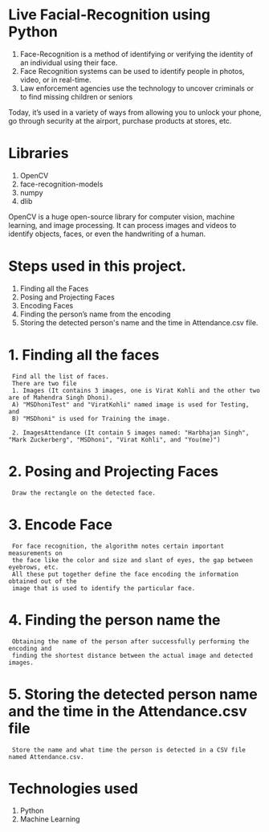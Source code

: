 # Live Facial-Recognition using Python
1. Face-Recognition is a method of identifying or verifying the identity of an individual using their face. 
2. Face Recognition systems can be used to identify people in photos, video, or in real-time.
3. Law enforcement agencies use the technology to uncover criminals or to find missing children or seniors

Today, it’s used in a variety of ways from allowing you to unlock your phone, go through security at the airport, purchase products at stores, etc.

# Libraries
1. OpenCV
2. face-recognition-models
3. numpy
4. dlib

OpenCV is a huge open-source library for computer vision, machine learning, and image processing. 
It can process images and videos to identify objects, faces, or even the handwriting of a human.

# Steps used in this project.
1. Finding all the Faces
2. Posing and Projecting Faces
3. Encoding Faces
4. Finding the person’s name from the encoding
5. Storing the detected person's name and the time in Attendance.csv file.

# 1. Finding all the faces 
     Find all the list of faces.
     There are two file
     1. Images (It contains 3 images, one is Virat Kohli and the other two are of Mahendra Singh Dhoni).
     A) "MSDhoniTest" and "ViratKohli" named image is used for Testing, and
     B) "MSDhoni" is used for Training the image.
  
     2. ImagesAttendance (It contain 5 images named: "Harbhajan Singh", "Mark Zuckerberg", "MSDhoni", "Virat Kohli", and "You(me)")

# 2. Posing and Projecting Faces
     Draw the rectangle on the detected face.

# 3. Encode Face
     For face recognition, the algorithm notes certain important measurements on 
     the face like the color and size and slant of eyes, the gap between eyebrows, etc. 
     All these put together define the face encoding the information obtained out of the
     image that is used to identify the particular face.

# 4. Finding the person name  the
     Obtaining the name of the person after successfully performing the encoding and
     finding the shortest distance between the actual image and detected images.

# 5. Storing the detected person name and the time in the Attendance.csv file
     Store the name and what time the person is detected in a CSV file named Attendance.csv.

# Technologies used
  1. Python 
  2. Machine Learning
